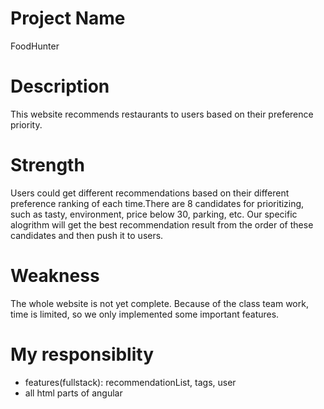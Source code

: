 # Project Name
FoodHunter

# Description
This website recommends restaurants to users based on their preference priority.

# Strength
Users could get different recommendations based on their different preference ranking of each time.There are 8 candidates for prioritizing, such as tasty, environment, price below 30, parking, etc. Our specific alogrithm will get the best recommendation result from the order of these candidates and then push it to users.

# Weakness
The whole website is not yet complete. Because of the class team work, time is limited, so we only implemented some important features.

# My responsiblity
- features(fullstack): recommendationList, tags, user
- all html parts of angular
